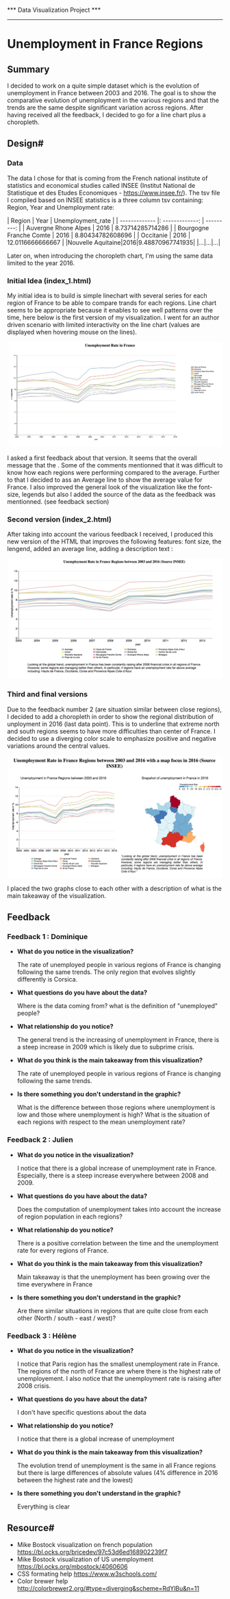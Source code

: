 
*** Data Visualization Project ***
*********************

Unemployment in France Regions
==

## Summary #

I decided to work on a quite simple dataset which is the evolution of unemployment in France between 2003 and 2016. The goal is to show the comparative evolution of unemployment in the various regions and that the trends are the same despite significant variation across regions. After having received all the feedback, I decided to go for a line chart plus a choropleth.

## Design#
### Data
The data I chose for that is coming from the French national institute of statistics and economical studies called INSEE (Institut National de Statistique et des Etudes Economiques - https://www.insee.fr/). The tsv file I compiled based on INSEE statistics is a three column tsv containing: Region, Year and Unemployment rate:

| Region      |     Year    |   Unemployment_rate |
| ------------- |: -------------: | ---------: |
| Auvergne Rhone Alpes      |        2016        |      8.73714285714286 |
| Bourgogne Franche Comte       |        2016       |      8.80434782608696 |
| Occitanie     |        2016        |      12.0116666666667 |
|Nouvelle Aquitaine|2016|9.48870967741935|
|...|...|...|

Later on, when introducing the choropleth chart, I'm using the same data limited to the year 2016.

### Initial Idea (index_1.html)

My initial idea is to build is simple linechart with several series for each region of France to be able to compare trands for each regions. Line chart seems to be appropriate because it enables to see well patterns over the time, here below is the first version of my visualization. I went for an author driven scenario with limited interactivity on the line chart (values are displayed when hovering mouse on the lines).

![first index html](Image1.png "First HTML version")

I asked a first feedback about that version. It seems that the overall message that the . Some of the comments mentionned that it was difficult to know how each regions were performing compared to the average. Further to that I decided to ass an Average line to show the average value for France. I also improved the general look of the visualization like the font-size, legends but also I added the source of the data as the feedback was mentionned. (see feedback section)

### Second version (index_2.html)

After taking into account the various feedback I received, I produced this new version of the HTML that improves the following features: font size, the lengend, added an average line, adding a description text :

![second index html](Image2.png "Second HTML version")

### Third and final versions

Due to the feedback number 2 (are situation similar between close regions), I decided to add a choropleth in order to show the regional distribution of unployment in 2016 (last data point). This is to underline that extreme north and south regions seems to have more difficulties than center of France. I decided to use a diverging color scale to emphasize positive and negative variations around the central values.

![final index html](image3.png "Third HTML version")

I placed the two graphs close to each other with a description of what is the main takeaway of the visualization. 

## Feedback
### Feedback 1 : Dominique

- **What do you notice in the visualization?**
    
    The rate of unemployed people in various regions of France is changing following the same trends. The only region that evolves slightly differently is Corsica. 
      
      
- **What questions do you have about the data?**
      
    Where is the data coming from? what is the definition of "unemployed" people? 
    

- **What relationship do you notice?**
    
    The general trend is the increasing of unemployment in France, there is a steep increase in 2009 which is likely due to subprime crisis.
    
    
- **What do you think is the main takeaway from this visualization?**

     The rate of unemployed people in various regions of France is changing following the same trends.
     
     
- **Is there something you don't understand in the graphic?**

    What is the difference between those regions where unemployment is low and those where unemployment is high? What is the situation of each regions with respect to the mean unemployment rate? 
    

### Feedback 2 : Julien

- **What do you notice in the visualization?**
    
     I notice that there is a global increase of unemployment rate in France. Especially, there is a steep increase everywhere between 2008 and 2009.
     
     
- **What questions do you have about the data?**
      
    Does the computation of unemployment takes into account the increase of region population in each regions?
    

- **What relationship do you notice?**
    
   There is a positive correlation between the time and the unemployment rate for every regions of France.
   
    
- **What do you think is the main takeaway from this visualization?**

    Main takeaway is that the unemployment has been growing over the time everywhere in France
    
     
- **Is there something you don't understand in the graphic?**

    Are there similar situations in regions that are quite close from each other (North / south - east / west)?
    
    

### Feedback 3 : Hélène

- **What do you notice in the visualization?**
    
     I notice that Paris region has the smallest unemployment rate in France. The regions of the north of France are where there is the highest rate of unemployement. I also notice that the unemployment rate is raising after 2008 crisis.
     
     
- **What questions do you have about the data?**
      
    I don't have specific questions about the data
    

- **What relationship do you notice?**
    
   I notice that there is a global increase of unemployment
   
    
- **What do you think is the main takeaway from this visualization?**

    The evolution trend of unemployment is the same in all France regions but there is large differences of absolute values (4% difference in 2016 between the highest rate and the lowest)
    
     
- **Is there something you don't understand in the graphic?**

    Everything is clear


## Resource#
- Mike Bostock visualization on french population https://bl.ocks.org/bricedev/97c53d6ed168902239f7
- Mike Bostock visualization of US unemployment https://bl.ocks.org/mbostock/4060606
- CSS formating help https://www.w3schools.com/
- Color brewer help http://colorbrewer2.org/#type=diverging&scheme=RdYlBu&n=11


```python

```
